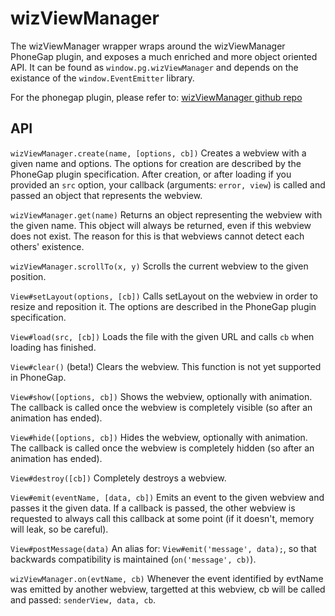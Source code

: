# wizViewManager

The wizViewManager wrapper wraps around the wizViewManager PhoneGap plugin,
and exposes a much enriched and more object oriented API. It can be found as
`window.pg.wizViewManager` and depends on the existance of the
`window.EventEmitter` library.

For the phonegap plugin, please refer to:
[wizViewManager github repo](https://github.com/Wizcorp/phonegap-plugin-wizViewManager)

## API

`wizViewManager.create(name, [options, cb])`
Creates a webview with a given name and options. The options for creation are
described by the PhoneGap plugin specification. After creation, or after
loading if you provided an `src` option, your callback (arguments:
`error, view`) is called and passed an object that represents the webview.

`wizViewManager.get(name)`
Returns an object representing the webview with the given name. This object
will always be returned, even if this webview does not exist. The reason for
this is that webviews cannot detect each others' existence.

`wizViewManager.scrollTo(x, y)`
Scrolls the current webview to the given position.

`View#setLayout(options, [cb])`
Calls setLayout on the webview in order to resize and reposition it. The
options are described in the PhoneGap plugin specification.

`View#load(src, [cb])`
Loads the file with the given URL and calls `cb` when loading has finished.

`View#clear()` (beta!)
Clears the webview. This function is not yet supported in PhoneGap.

`View#show([options, cb])`
Shows the webview, optionally with animation. The callback is called once the
webview is completely visible (so after an animation has ended).

`View#hide([options, cb])`
Hides the webview, optionally with animation. The callback is called once the
webview is completely hidden (so after an animation has ended).

`View#destroy([cb])`
Completely destroys a webview.

`View#emit(eventName, [data, cb])`
Emits an event to the given webview and passes it the given data. If a callback
is passed, the other webview is requested to always call this callback at some
point (if it doesn't, memory will leak, so be careful).

`View#postMessage(data)`
An alias for: `View#emit('message', data);`, so that backwards compatibility
is maintained (`on('message', cb)`).

`wizViewManager.on(evtName, cb)`
Whenever the event identified by evtName was emitted by another webview,
targetted at this webview, cb will be called and passed:
`senderView, data, cb`.

